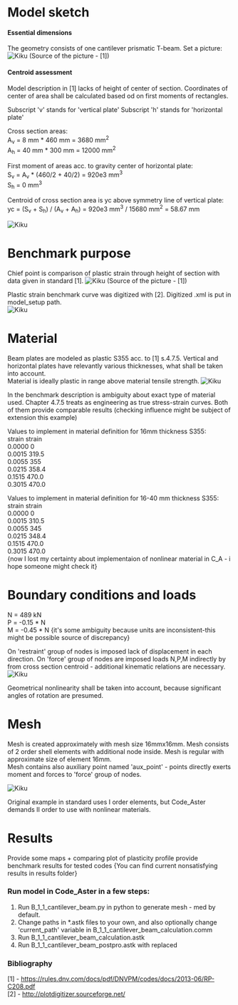 

# Model sketch

#### Essential dimensions
The geometry consists of one cantilever prismatic T-beam.
Set a picture:
![Kiku](readme_images/B_1_1_geometry_and_boundary_conditions.png)
(Source of the picture - [1])

#### Centroid assessment
Model description in [1] lacks of height of center of section.
Coordinates of center of area shall be calculated based od on first moments of rectangles.

Subscript 'v' stands for 'vertical plate'
Subscript 'h' stands for 'horizontal plate'

Cross section areas:  
A<sub>v</sub> = 8 mm * 460 mm = 3680 mm<sup>2</sup>   
A<sub>h</sub> = 40 mm * 300 mm = 12000 mm<sup>2</sup>

First moment of areas acc. to gravity center of horizontal plate:  
S<sub>v</sub> = A<sub>v</sub> * (460/2 + 40/2) = 920e3 mm<sup>3</sup>      
S<sub>h</sub> = 0 mm<sup>3</sup>

Centroid of cross section area is yc above symmetry line of vertical plate:  
yc = (S<sub>v</sub> + S<sub>h</sub>) / (A<sub>v</sub> + A<sub>h</sub>) = 920e3 mm<sup>3</sup> / 15680 mm<sup>2</sup> = 58.67 mm

![Kiku](readme_images/B_1_1_sketch_centroid_.png)

# Benchmark purpose
Chief point is comparison of plastic strain through height of section with data given in standard [1].
![Kiku](readme_images/B_1_1_plasticity_aim_profile.png)
(Source of the picture - [1])

Plastic strain benchmark curve was digitized with [2]. Digitized .xml is put in model_setup path.  
![Kiku](readme_images/B_1_1_plasticity_aim_profile_digitized.png)


# Material
Beam plates are modeled as plastic S355 acc. to [1] s.4.7.5.
Vertical and horizontal plates have relevantly various thicknesses, what shall be taken into account.  
Material is ideally plastic in range above material tensile strength.
![Kiku](readme_images/B_1_1_material_definition.png)  

In the benchmark description is ambiguity about exact type of material used. Chapter 4.7.5 treats as engineering as true stress-strain curves. Both of them provide comparable results (checking influence might be subject of extension this example)

Values to implement in material definition for 16mm thickness S355:  
strain 	 strain  
0.0000 	 0  
0.0015 	 319.5  
0.0055 	 355  
0.0215 	 358.4  
0.1515 	 470.0  
0.3015 	 470.0  

Values to implement in material definition for 16-40 mm   thickness S355:  
strain 	 strain  
0.0000 	 0  
0.0015 	 310.5  
0.0055 	 345  
0.0215 	 348.4  
0.1515 	 470.0  
0.3015 	 470.0  
{now I lost my certainty about implementaion of nonlinear material in C_A - i hope someone might check it}

# Boundary conditions and loads
N = 489 kN  
P = -0.15 * N   
M = -0.45 * N  {it's some ambiguity because units are inconsistent-this might be possible source of discrepancy}

On 'restraint' group of nodes is imposed lack of displacement in each direction.
On 'force' group of nodes are imposed loads N,P,M indirectly by from cross section centroid - additional kinematic relations are necessary.
![Kiku](readme_images/B_1_1_boundaries.png)  

Geometrical nonlinearity shall be taken into account, because significant angles of rotation are presumed.

# Mesh
Mesh is created approximately with mesh size 16mmx16mm.
Mesh consists of 2 order shell elements with  additional node inside.
Mesh is regular with approximate size of element 16mm.  
Mesh contains also auxiliary point named 'aux_point' - points directly exerts moment and forces to 'force' group of nodes.


![Kiku](readme_images/B_1_1_mesh.png)  

Original example in standard uses I order elements, but Code_Aster demands II order to use with nonlinear materials.

# Results
Provide some maps + comparing plot of plasticity profile
  provide benchmark results for tested codes
{You can find current nonsatisfying results in results folder}

### Run model in Code_Aster in a few steps:  
1. Run B_1_1_cantilever_beam.py in python to generate mesh - med by default.
2. Change paths in *.astk files to your own, and also optionally change 'current_path' variable in B_1_1_cantilever_beam_calculation.comm
3. Run B_1_1_cantilever_beam_calculation.astk
4. Run B_1_1_cantilever_beam_postpro.astk with replaced

### Bibliography
[1] - https://rules.dnv.com/docs/pdf/DNVPM/codes/docs/2013-06/RP-C208.pdf  
[2] - http://plotdigitizer.sourceforge.net/
